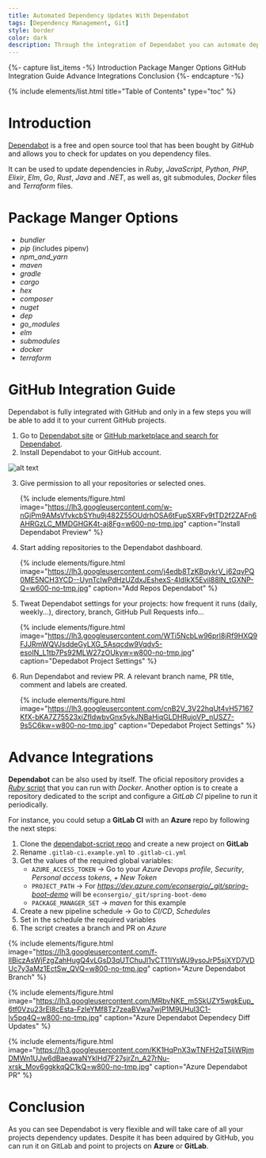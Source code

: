 ```yaml
---
title: Automated Dependency Updates With Dependabot
tags: [Dependency Management, Git]
style: border
color: dark
description: Through the integration of Dependabot you can automate dependecy updates on your projects. Do you want to know more?
---
```


{%- capture list_items -%}
Introduction
Package Manger Options
GitHub Integration Guide
Advance Integrations
Conclusion
{%- endcapture -%}

{% include elements/list.html title="Table of Contents" type="toc" %}

# Introduction

[Dependabot](https://dependabot.com) is a free and open source tool that has been bought by _GitHub_ and allows you to check for updates on you dependency files.

It can be used to update dependencies in _Ruby_, _JavaScript_, _Python_, _PHP_, _Elixir_, _Elm_, _Go_, _Rust_, _Java_ and _.NET_, as well as, git submodules, _Docker_ files and _Terraform_ files.

# Package Manger Options

- _bundler_
- _pip_ (includes pipenv)
- _npm_and_yarn_
- _maven_
- _gradle_
- _cargo_
- _hex_
- _composer_
- _nuget_
- _dep_
- _go_modules_
- _elm_
- _submodules_
- _docker_
- _terraform_

# GitHub Integration Guide

Dependabot is fully integrated with GitHub and only in a few steps you will be able to add it to your current GitHub projects.

1. Go to [Dependabot site](https://dependabot.com) or [GitHub marketplace and search for Dependabot](https://github.com/marketplace?utf8=%E2%9C%93&query=dependabot).
2. Install Dependabot to your GitHub account.

![alt text](https://lh3.googleusercontent.com/2LF49w-QRKtX7eEMkjZM83Dn6eJVvdKblx7dRomTj9QKBZ7zZHIf2BKDohN-1eXZmUU4DJUeibuE2FhSeg=w600-no-tmp.jpg "Install Dependabot GitHub")

3. Give permission to all your repositories or selected ones.

    {% include elements/figure.html image="https://lh3.googleusercontent.com/w-nGjPm9AMsVfvkcbSYhu9j482Z55OUdrhOSA6tFupSXRFv9tTD2f2ZAFn6AHRGzLC_MMDGHGK4t-aj8Fg=w600-no-tmp.jpg" caption="Install Dependabot Preview" %}

4. Start adding repositories to the Dependabot dashboard.

    {% include elements/figure.html image="https://lh3.googleusercontent.com/j4edb8TzKBqykrV_j62qvPQ0ME5NCH3YCD--UynTcIwPdHzUZdxJEshexS-4IdIkX5Evil88lN_tGXNP-Q=w600-no-tmp.jpg" caption="Add Repos Dependabot" %}

5. Tweat Dependabot settings for your projects: how frequent it runs (daily, weekly...), directory, branch, GitHub Pull Requests info...

    {% include elements/figure.html image="https://lh3.googleusercontent.com/WTi5NcbLw96prl8jRf9HXQ9FJJRmWQVJsddeGyLXG_5Asqcdw9Vqdv5-esoIN_L1tb7Ps92MLW27zOUkyw=w800-no-tmp.jpg" caption="Depedabot Project Settings" %}

6. Run Dependabot and review PR. A relevant branch name, PR title, comment and labels are created.

    {% include elements/figure.html image="https://lh3.googleusercontent.com/cnB2V_3V22hqUt4vH57167KfX-bKA7Z75523xiZfIdwbvGnx5ykJNBaHiqGLDHRujoVP_nUSZ7-9s5C6kw=w800-no-tmp.jpg" caption="Depedabot Project Settings" %}

# Advance Integrations

**Dependabot** can be also used by itself. The oficial repository provides a [_Ruby_ script](https://github.com/dependabot/dependabot-script) that you can run with _Docker_. Another option is to create a repository dedicated to the script and configure a _GitLab CI_ pipeline to run it periodically.

For instance, you could setup a **GitLab CI** with an **Azure** repo by following the next steps:

1. Clone the [dependabot-script repo](https://github.com/dependabot/dependabot-script.git) and create a new project on **GitLab**
2. Rename `.gitlab-ci.example.yml` to `.gitlab-ci.yml`
3. Get the values of the required global variables: 
    - `AZURE_ACCESS_TOKEN` -> Go to your _Azure Devops profile_, _Security_, _Personal access tokens_, _+ New Token_
    - `PROJECT_PATH` -> For _https://dev.azure.com/econsergio/_git/spring-boot-demo_ will be `econsergio/_git/spring-boot-demo`
    - `PACKAGE_MANAGER_SET` -> _maven_ for this example
4. Create a new pipeline schedule -> Go to _CI/CD_, _Schedules_
5. Set in the schedule the required variables
6. The script creates a branch and PR on _Azure_

{% include elements/figure.html image="https://lh3.googleusercontent.com/f-IlBiczAsWjFzgZahHugQ4vLGsD3qUTChuJl1vCT11IYsWJ9ysoJrP5sjXYD7VDUc7y3aMz1EctSw_QVQ=w800-no-tmp.jpg" caption="Azure Dependabot Branch" %}

{% include elements/figure.html image="https://lh3.googleusercontent.com/MRbvNKE_m5SkUZY5wgkEup_6tf0Vzu23rEI8cEsta-FzIeYMf8Tz7zeaBVwa7wjP1M9UHul3C1-lv5pq4Q=w800-no-tmp.jpg" caption="Azure Dependabot Dependecy Diff Updates" %}

{% include elements/figure.html image="https://lh3.googleusercontent.com/KK1HqPnX3wTNFH2qT5ljWRjmDMWn1UJw6dBaeawaNYklHd7F27sjrZn_A27rNu-xrsk_Mov6ggkkqQC1kQ=w800-no-tmp.jpg" caption="Azure Dependabot PR" %}

# Conclusion

As you can see Dependabot is very flexible and will take care of all your projects dependency updates. Despite it has been adquired by GitHub, you can run it on GitLab and point to projects on **Azure** or **GitLab**.